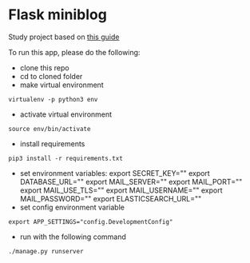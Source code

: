 # Flask miniblog

Study project based on [this guide](https://habr.com/ru/post/346306/)

To run this app, please do the following:
- clone this repo
- cd to cloned folder
- make virtual environment
```
virtualenv -p python3 env
```
- activate virtual environment
```
source env/bin/activate
```
- install requirements
```
pip3 install -r requirements.txt
```
- set environment variables:
export SECRET_KEY=""
export DATABASE_URL=""
export MAIL_SERVER=""
export MAIL_PORT=""
export MAIL_USE_TLS=""
export MAIL_USERNAME=""
export MAIL_PASSWORD=""
export ELASTICSEARCH_URL=""
- set config environment variable
```
export APP_SETTINGS="config.DevelopmentConfig"
```
- run with the following command
```
./manage.py runserver
```
